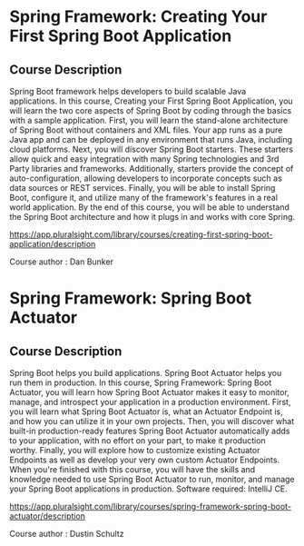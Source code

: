 # Spring Framework: Creating Your First Spring Boot Application
## Course Description

Spring Boot framework helps developers to build scalable Java applications. In this course, Creating your First Spring Boot Application, you will learn the two core aspects of Spring Boot by coding through the basics with a sample application. First, you will learn the stand-alone architecture of Spring Boot without containers and XML files. Your app runs as a pure Java app and can be deployed in any environment that runs Java, including cloud platforms. Next, you will discover Spring Boot starters. These starters allow quick and easy integration with many Spring technologies and 3rd Party libraries and frameworks. Additionally, starters provide the concept of auto-configuration, allowing developers to incorporate concepts such as data sources or REST services. Finally, you will be able to install Spring Boot, configure it, and utilize many of the framework's features in a real world application. By the end of this course, you will be able to understand the Spring Boot architecture and how it plugs in and works with core Spring.

https://app.pluralsight.com/library/courses/creating-first-spring-boot-application/description

Course author : Dan Bunker

# Spring Framework: Spring Boot Actuator
## Course Description

Spring Boot helps you build applications. Spring Boot Actuator helps you run them in production. In this course, Spring Framework: Spring Boot Actuator, you will learn how Spring Boot Actuator makes it easy to monitor, manage, and introspect your application in a production environment. First, you will learn what Spring Boot Actuator is, what an Actuator Endpoint is, and how you can utilize it in your own projects. Then, you will discover what built-in production-ready features Spring Boot Actuator automatically adds to your application, with no effort on your part, to make it production worthy. Finally, you will explore how to customize existing Actuator Endpoints as well as develop your very own custom Actuator Endpoints. When you're finished with this course, you will have the skills and knowledge needed to use Spring Boot Actuator to run, monitor, and manage your Spring Boot applications in production. Software required: IntelliJ CE.

https://app.pluralsight.com/library/courses/spring-framework-spring-boot-actuator/description

Course author : Dustin Schultz

